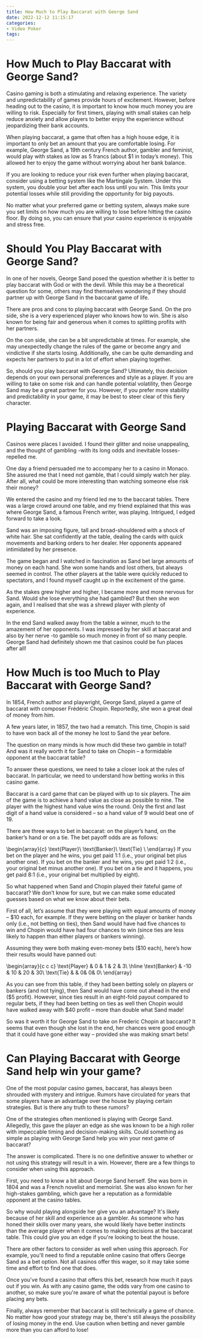 ```yaml
---
title: How Much to Play Baccarat with George Sand
date: 2022-12-12 11:15:17
categories:
- Video Poker
tags:
---
```



#  How Much to Play Baccarat with George Sand?

Casino gaming is both a stimulating and relaxing experience. The variety and unpredictability of games provide hours of excitement. However, before heading out to the casino, it is important to know how much money you are willing to risk. Especially for first timers, playing with small stakes can help reduce anxiety and allow players to better enjoy the experience without jeopardizing their bank accounts.

When playing baccarat, a game that often has a high house edge, it is important to only bet an amount that you are comfortable losing. For example, George Sand, a 19th century French author, gambler and feminist, would play with stakes as low as 5 francs (about $1 in today’s money). This allowed her to enjoy the game without worrying about her bank balance.

If you are looking to reduce your risk even further when playing baccarat, consider using a betting system like the Martingale System. Under this system, you double your bet after each loss until you win. This limits your potential losses while still providing the opportunity for big payouts.

No matter what your preferred game or betting system, always make sure you set limits on how much you are willing to lose before hitting the casino floor. By doing so, you can ensure that your casino experience is enjoyable and stress free.

#  Should You Play Baccarat with George Sand?

In one of her novels, George Sand posed the question whether it is better to play baccarat with God or with the devil. While this may be a theoretical question for some, others may find themselves wondering if they should partner up with George Sand in the baccarat game of life.

There are pros and cons to playing baccarat with George Sand. On the pro side, she is a very experienced player who knows how to win. She is also known for being fair and generous when it comes to splitting profits with her partners.

On the con side, she can be a bit unpredictable at times. For example, she may unexpectedly change the rules of the game or become angry and vindictive if she starts losing. Additionally, she can be quite demanding and expects her partners to put in a lot of effort when playing together.

So, should you play baccarat with George Sand? Ultimately, this decision depends on your own personal preferences and style as a player. If you are willing to take on some risk and can handle potential volatility, then George Sand may be a great partner for you. However, if you prefer more stability and predictability in your game, it may be best to steer clear of this fiery character.

#  Playing Baccarat with George Sand

Casinos were places I avoided. I found their glitter and noise unappealing, and the thought of gambling -with its long odds and inevitable losses- repelled me.

One day a friend persuaded me to accompany her to a casino in Monaco. She assured me that I need not gamble, that I could simply watch her play. After all, what could be more interesting than watching someone else risk their money?

We entered the casino and my friend led me to the baccarat tables. There was a large crowd around one table, and my friend explained that this was where George Sand, a famous French writer, was playing. Intrigued, I edged forward to take a look.

Sand was an imposing figure, tall and broad-shouldered with a shock of white hair. She sat confidently at the table, dealing the cards with quick movements and barking orders to her dealer. Her opponents appeared intimidated by her presence.

The game began and I watched in fascination as Sand bet large amounts of money on each hand. She won some hands and lost others, but always seemed in control. The other players at the table were quickly reduced to spectators, and I found myself caught up in the excitement of the game.

As the stakes grew higher and higher, I became more and more nervous for Sand. Would she lose everything she had gambled? But then she won again, and I realised that she was a shrewd player with plenty of experience.

In the end Sand walked away from the table a winner, much to the amazement of her opponents. I was impressed by her skill at baccarat and also by her nerve -to gamble so much money in front of so many people. George Sand had definitely shown me that casinos could be fun places after all!

#  How Much is too Much to Play Baccarat with George Sand?

In 1854, French author and playwright, George Sand, played a game of baccarat with composer Frédéric Chopin. Reportedly, she won a great deal of money from him. 

A few years later, in 1857, the two had a rematch. This time, Chopin is said to have won back all of the money he lost to Sand the year before. 

The question on many minds is how much did these two gamble in total? And was it really worth it for Sand to take on Chopin – a formidable opponent at the baccarat table? 

To answer these questions, we need to take a closer look at the rules of baccarat. In particular, we need to understand how betting works in this casino game. 

Baccarat is a card game that can be played with up to six players. The aim of the game is to achieve a hand value as close as possible to nine. The player with the highest hand value wins the round. Only the first and last digit of a hand value is considered – so a hand value of 9 would beat one of 19. 

There are three ways to bet in baccarat: on the player’s hand, on the banker’s hand or on a tie. The bet payoff odds are as follows: 

 \begin{array}{c} \text{Player}\\ \text{Banker}\\ \text{Tie} \\ \end{array}
If you bet on the player and he wins, you get paid 1:1 (i.e., your original bet plus another one). If you bet on the banker and he wins, you get paid 1:2 (i.e., your original bet minus another one). If you bet on a tie and it happens, you get paid 8:1 (i.e., your original bet multiplied by eight). 

So what happened when Sand and Chopin played their fateful game of baccarat? We don’t know for sure, but we can make some educated guesses based on what we know about their bets. 

First of all, let’s assume that they were playing with equal amounts of money – $10 each, for example. If they were betting on the player or banker hands only (i.e., not betting on ties), then Sand would have had five chances to win and Chopin would have had four chances to win (since ties are less likely to happen than either players or bankers winning). 

Assuming they were both making even-money bets ($10 each), here’s how their results would have panned out: 

\begin{array}{c c c} \text{Player} & 0 & 1 & 2 & 3\\ \hline \text{Banker} & -10 & 10 & 20 & 30\\ \text{Tie} & & 0& 0& 0\\ \end{array}

As you can see from this table, if they had been betting solely on players or bankers (and not tying), then Sand would have come out ahead in the end ($5 profit). However, since ties result in an eight-fold payout compared to regular bets, if they had been betting on ties as well then Chopin would have walked away with $40 profit – more than double what Sand made! 

So was it worth it for George Sand to take on Frederic Chopin at baccarat? It seems that even though she lost in the end, her chances were good enough that it could have gone either way – provided she was making smart bets!

#  Can Playing Baccarat with George Sand help win your game?

One of the most popular casino games, baccarat, has always been shrouded with mystery and intrigue. Rumors have circulated for years that some players have an advantage over the house by playing certain strategies. But is there any truth to these rumors?

One of the strategies often mentioned is playing with George Sand. Allegedly, this gave the player an edge as she was known to be a high roller with impeccable timing and decision-making skills. Could something as simple as playing with George Sand help you win your next game of baccarat?

The answer is complicated. There is no one definitive answer to whether or not using this strategy will result in a win. However, there are a few things to consider when using this approach.

First, you need to know a bit about George Sand herself. She was born in 1804 and was a French novelist and memoirist. She was also known for her high-stakes gambling, which gave her a reputation as a formidable opponent at the casino tables.

So why would playing alongside her give you an advantage? It's likely because of her skill and experience as a gambler. As someone who has honed their skills over many years, she would likely have better instincts than the average player when it comes to making decisions at the baccarat table. This could give you an edge if you're looking to beat the house.

There are other factors to consider as well when using this approach. For example, you'll need to find a reputable online casino that offers George Sand as a bet option. Not all casinos offer this wager, so it may take some time and effort to find one that does.

Once you've found a casino that offers this bet, research how much it pays out if you win. As with any casino game, the odds vary from one casino to another, so make sure you're aware of what the potential payout is before placing any bets.

Finally, always remember that baccarat is still technically a game of chance. No matter how good your strategy may be, there's still always the possibility of losing money in the end. Use caution when betting and never gamble more than you can afford to lose!